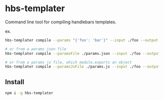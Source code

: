 # hbs-templater

Command line tool for compiling handlebars templates.

ex.

```sh
hbs-templater compile --params "{'foo': 'bar'}" --input ./foo --output ./bar

# or from a params json file
hbs-templater compile --paramsFile ./params.json --input ./foo --output ./bar

# or from a params js file, which module.exports an object
hbs-templater compile --paramsJsFile ./params.js --input ./foo --output ./bar
```

## Install

```sh
npm i -g hbs-templater
```